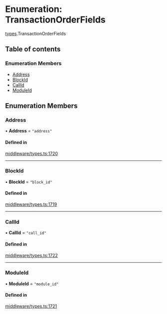 # Enumeration: TransactionOrderFields

[types](../wiki/types).TransactionOrderFields

## Table of contents

### Enumeration Members

- [Address](../wiki/types.TransactionOrderFields#address)
- [BlockId](../wiki/types.TransactionOrderFields#blockid)
- [CallId](../wiki/types.TransactionOrderFields#callid)
- [ModuleId](../wiki/types.TransactionOrderFields#moduleid)

## Enumeration Members

### Address

• **Address** = ``"address"``

#### Defined in

[middleware/types.ts:1720](https://github.com/PolymeshAssociation/polymesh-sdk/blob/e978aefd/src/middleware/types.ts#L1720)

___

### BlockId

• **BlockId** = ``"block_id"``

#### Defined in

[middleware/types.ts:1719](https://github.com/PolymeshAssociation/polymesh-sdk/blob/e978aefd/src/middleware/types.ts#L1719)

___

### CallId

• **CallId** = ``"call_id"``

#### Defined in

[middleware/types.ts:1722](https://github.com/PolymeshAssociation/polymesh-sdk/blob/e978aefd/src/middleware/types.ts#L1722)

___

### ModuleId

• **ModuleId** = ``"module_id"``

#### Defined in

[middleware/types.ts:1721](https://github.com/PolymeshAssociation/polymesh-sdk/blob/e978aefd/src/middleware/types.ts#L1721)

